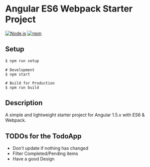 # Angular ES6 Webpack Starter Project

[![Node.js](https://img.shields.io/badge/Node.js-6.2.0-blue.svg)](https://nodejs.org/) [![npm](https://img.shields.io/badge/npm-3.8.9-blue.svg)](https://www.npmjs.com/)

## Setup
```bash
$ npm run setup
```

```
# Development
$ npm start

# Build for Production
$ npm run build
```
## Description

A simple and lightweight starter project for Angular 1.5.x with ES6 & Webpack.

## TODOs for the TodoApp
 * Don't update if nothing has changed
 * Filter Completed/Pending items
 * Have a good Design
